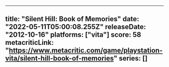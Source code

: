 
---
title: "Silent Hill: Book of Memories"
date: "2022-05-11T05:00:08.255Z"
releaseDate: "2012-10-16"
platforms: ["vita"]
score: 58
metacriticLink: "https://www.metacritic.com/game/playstation-vita/silent-hill-book-of-memories"
series: []
---

